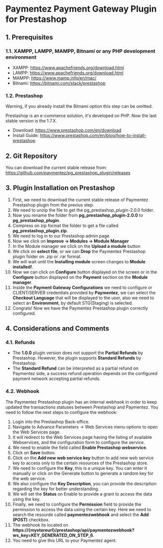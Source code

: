 # Paymentez Payment Gateway Plugin for Prestashop

## 1. Prerequisites
### 1.1. XAMPP, LAMPP, MAMPP, Bitnami or any PHP development environment
- XAMPP: https://www.apachefriends.org/download.html
- LAMPP: https://www.apachefriends.org/download.html
- MAMPP: https://www.mamp.info/en/mac/
- Bitnami: https://bitnami.com/stack/prestashop
### 1.2. Prestashop
Warning, if you already install the Bitnami option this step can be omitted.

Prestashop is an e-commerce solution, it's developed on PHP. Now the last stable version is the 1.7.X.
- Download: https://www.prestashop.com/en/download
- Install Guide: https://www.prestashop.com/en/blog/how-to-install-prestashop

## 2. Git Repository
You can download the current stable release from: https://github.com/paymentez/pg_prestashop_plugin/releases

## 3. Plugin Installation on Prestashop
1. First, we need to download the current stable release of Paymentez Prestashop plugin from the previus step.
2. We need to unzip the file to get the pg_prestashop_plugin-2.0.0 folder.
3. Now you rename the folder from **pg_prestashop_plugin-2.0.0** to **pg_prestashop_plugin**.
4. Compress on zip format the folder to get a file called **pg_prestashop_plugin.zip**.
5. We need to log in to our Prestashop admin page.
6. Now we click on **Improve -> Modules -> Module Manager**
7. In the Module manager we click on the **Upload a mudule** button
8. We click on **select file**, or we can **Drop** the Paymentez Prestashop plugin folder on .zip or .rar format.
9. We will wait until the **Installing module** screen changes to **Module installed!**.
10. Now we can click on **Configure** button displayed on the screen or in the **Configure** button displayed on the **Payment** section on the **Module manager**.
11. Inside the **Payment Gateway Configurations** we need to configure or CLIENT/SERVER credentials provided by **Paymentez**, we can select the **Checkout Language** that will be displayed to the user, also we need to select an **Environment**, by default STG(Staging) is selected.
12. Congrats! Now we have the Paymentez Prestashop plugin correctly configured.

## 4. Considerations and Comments
### 4.1. Refunds
- The **1.0.0** plugin version does not support the **Partial Refunds** by Prestashop. However, the plugin supports **Standard Refunds** by Prestashop. 
- The **Standard Refund** can be interpreted as a partial refund on Paymentez side, a success refund operation depends on the configured payment network accepting partial refunds.
### 4.2. Webhook
The Paymentez Prestashop plugin has an internal webhook in order to keep updated the transactions statuses between Prestashop and Paymentez. You need to follow the next steps to configure the webhook:
  1. Login into the Prestashop Back-office.
  2. Navigate to Advance Parameters -> Web Services menu options to open the Web Services page.
  3. It will redirect to the Web Services page having the listing of available Webservices, and the configuration form to configure the service.
  4. We need to enable the field called **Enable Prestashop webservice**.
  5. Click on **Save** button.
  6. Click on the **Add new web service key** button to add new web service key to access only to the certain resources of the Prestashop store.
  7. We need to configure the **Key**, this is a unique key. You can enter it manually or click on the Generate button to generate a random key for the web service.
  8. We also configure the **Key Description**, you can provide the description regarding the key for better understanding.
  9. We will set the **Status** on Enable to provide a grant to access the data using the key.
  10. Finally, we need to configure the **Permission** field to provide the permission to access the data using the certain key. Here we need to search the resourde called **paymentezwebhook** and select the **Add (POST)** checkbox. 
  11. The webhook its located on **https://{mystoreurl}/prestashop/api/paymentezwebhook?ws_key=KEY_GENERATED_ON_STEP_6**. 
  12. You need to give this URL to your Paymentez agent.